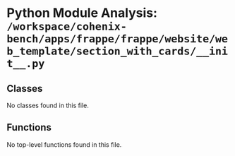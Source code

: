 # Python Module Analysis: `/workspace/cohenix-bench/apps/frappe/frappe/website/web_template/section_with_cards/__init__.py`

## Classes

No classes found in this file.


## Functions

No top-level functions found in this file.
